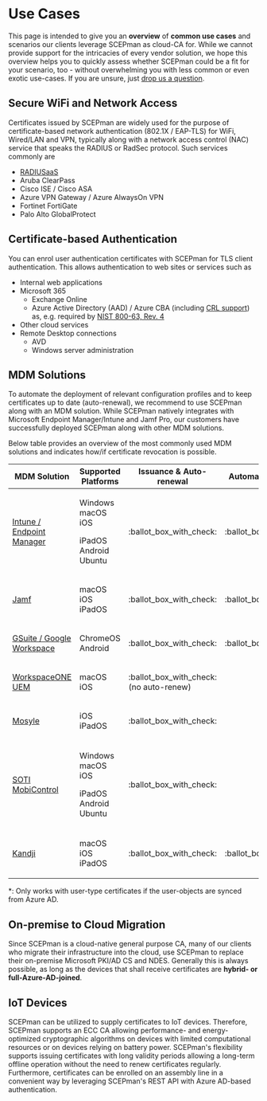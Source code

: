 # Use Cases

This page is intended to give you an **overview** of **common use cases** and scenarios our clients leverage SCEPman as cloud-CA for. While we cannot provide support for the intricacies of every vendor solution, we hope this overview helps you to quickly assess whether SCEPman could be a fit for your scenario, too - without overwhelming you with less common or even exotic use-cases. If you are unsure, just [drop us a question](https://www.scepman.com/drop-a-question).

## Secure WiFi and Network Access

Certificates issued by SCEPman are widely used for the purpose of certificate-based network authentication (802.1X / EAP-TLS) for WiFi, Wired/LAN and VPN, typically along with a network access control (NAC) service that speaks the RADIUS or RadSec protocol. Such services commonly are

* [RADIUSaaS](https://www.radius-as-a-service.com/)
* Aruba ClearPass
* Cisco ISE / Cisco ASA
* Azure VPN Gateway / Azure AlwaysOn VPN
* Fortinet FortiGate
* Palo Alto GlobalProtect

## Certificate-based Authentication

You can enrol user authentication certificates with SCEPman for TLS client authentication. This allows authentication to web sites or services such as

* Internal web applications
* Microsoft 365
  * Exchange Online
  * Azure Active Directory (AAD) / Azure CBA (including [CRL support](scepman-configuration/optional/application-settings/crl.md)) as, e.g. required by [NIST 800-63, Rev. 4](https://www.nist.gov/identity-access-management/roadmap-nist-special-publication-800-63-4-digital-identity-guidelines)
* Other cloud services
* Remote Desktop connections
  * AVD
  * Windows server administration

## MDM Solutions

To automate the deployment of relevant configuration profiles and to keep certificates up to date (auto-renewal), we recommend to use SCEPman along with an MDM solution. While SCEPman natively integrates with Microsoft Endpoint Manager/Intune and Jamf Pro, our customers have successfully deployed SCEPman along with other MDM solutions.

Below table provides an overview of the most commonly used MDM solutions and indicates how/if certificate revocation is possible.

| MDM Solution                                                                               | Supported Platforms                                              | Issuance & Auto-renewal                    | Automatic Revocation         | Manual Revocation                                                                 | Links                                                                                                                                                                                                                                                                                                                                                                    |
| ------------------------------------------------------------------------------------------ | ---------------------------------------------------------------- | ------------------------------------------ | ---------------------------- | --------------------------------------------------------------------------------- | ------------------------------------------------------------------------------------------------------------------------------------------------------------------------------------------------------------------------------------------------------------------------------------------------------------------------------------------------------------------------ |
| <p><a href="certificate-deployment/microsoft-intune/">Intune /<br>Endpoint Manager</a></p> | <p>Windows<br>macOS<br>iOS</p><p>iPadOS<br>Android<br>Ubuntu</p> | :ballot\_box\_with\_check:                 | :ballot\_box\_with\_check:   | <p><span data-gb-custom-inline data-tag="emoji" data-code="2611">☑</span><br></p> | [Microsoft Docs](https://docs.microsoft.com/en-us/mem/intune/protect/certificates-profile-scep)                                                                                                                                                                                                                                                                          |
| [Jamf](certificate-deployment/jamf/)                                                       | <p>macOS<br>iOS<br>iPadOS</p>                                    | :ballot\_box\_with\_check:                 | :ballot\_box\_with\_check:   | :ballot\_box\_with\_check:                                                        | [Jamf Technical Paper](https://docs.jamf.com/technical-papers/jamf-pro/scep-proxy/10.0.0/Introduction.html)                                                                                                                                                                                                                                                              |
| [GSuite / Google Workspace](certificate-deployment/static-certificates/)                   | <p>ChromeOS<br>Android</p>                                       | :ballot\_box\_with\_check:                 | :ballot\_box\_with\_check:\* | :ballot\_box\_with\_check:                                                        | [Google Support Docs](https://support.google.com/chrome/a/answer/11053129?hl=en)                                                                                                                                                                                                                                                                                         |
| [WorkspaceONE UEM](certificate-deployment/static-certificates/)                            | <p>macOS<br>iOS</p>                                              | :ballot\_box\_with\_check: (no auto-renew) |                              | :ballot\_box\_with\_check:                                                        | [VMware Support Docs](https://docs.vmware.com/en/VMware-Workspace-ONE-UEM/2011/Certificate\_Authority\_Integrations/GUID-EF7C4D44-9480-4AD1-91E3-EA4F02448F5A.html)                                                                                                                                                                                                      |
| [Mosyle](certificate-deployment/static-certificates/mosyle.md)                             | <p>iOS<br>iPadOS</p>                                             | :ballot\_box\_with\_check:                 |                              | :ballot\_box\_with\_check:                                                        |                                                                                                                                                                                                                                                                                                                                                                          |
| [SOTI MobiControl](certificate-deployment/static-certificates/)                            | <p>Windows<br>macOS<br>iOS</p><p>iPadOS<br>Android<br>Ubuntu</p> | :ballot\_box\_with\_check:                 |                              | :ballot\_box\_with\_check:                                                        | <p><a href="https://www.soti.net/mc/help/v14.1/en/console/reference/dialogs/globalsettings/certificates/certificate_authorities.html?hl=certificate%2Cauthority#globalsetting_certificate_authorities__genericscep">Soti Docs - External CA</a><br><a href="https://www.soti.net/mc/help/v14.1/en/console/system/certificates/add.html">Soti Docs - SCEP Profile</a></p> |
| [Kandji](certificate-deployment/static-certificates/)                                      | <p>macOS<br>iOS<br>iPadOS</p>                                    | :ballot\_box\_with\_check:                 | :ballot\_box\_with\_check:\* | :ballot\_box\_with\_check:                                                        | [Kandji Docs](https://support.kandji.io/support/solutions/articles/72000559782-scep-profile)                                                                                                                                                                                                                                                                             |

\*: Only works with user-type certificates if the user-objects are synced from Azure AD.

## On-premise to Cloud Migration

Since SCEPman is a cloud-native general purpose CA, many of our clients who migrate their infrastructure into the cloud, use SCEPman to replace their on-premise Microsoft PKI/AD CS and NDES. Generally this is always possible, as long as the devices that shall receive certificates are **hybrid- or full-Azure-AD-joined**.

## IoT Devices

SCEPman can be utilized to supply certificates to IoT devices. Therefore, SCEPman supports an ECC CA allowing performance- and energy-optimized cryptographic algorithms on devices with limited computational resources or on devices relying on battery power. SCEPman's flexibility supports issuing certificates with long validity periods allowing a long-term offline operation without the need to renew certificates regularly. Furthermore, certificates can be enrolled on an assembly line in a convenient way by leveraging SCEPman's REST API with Azure AD-based authentication.
